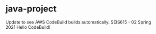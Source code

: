# java-project
Update to see AWS CodeBuild builds automatically.
SEIS615 - 02 Spring 2021 Hello CodeBuild!
